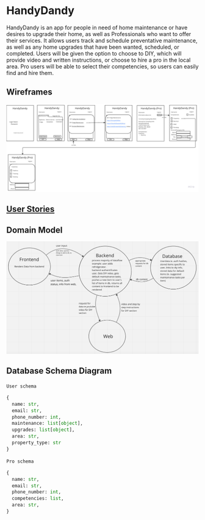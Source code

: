 # HandyDandy

HandyDandy is an app for people in need of home maintenance or have desires to upgrade their home, as well as Professionals who want to offer their services. It allows users track and schedule preventative maintenance, as well as any home upgrades that have been wanted, scheduled, or completed. Users will be given the option to choose to DIY, which will provide video and written instructions, or choose to hire a pro in the local area. Pro users will be able to select their competencies, so users can easily find and hire them.

## Wireframes

![Handy Dandy Wireframes](imgs/HandyDandyWireframes.jpg)

## [User Stories](https://github.com/Skywalker401/handydandy/issues/2)

## Domain Model

![Domain Model](imgs/dataflow.png)

## Database Schema Diagram

`User schema`

```python
{
  name: str,
  email: str,
  phone_number: int,
  maintenance: list[object],
  upgrades: list[object],
  area: str,
  property_type: str
}
```

`Pro schema`

```python
{
  name: str,
  email: str,
  phone_number: int,
  competencies: list,
  area: str,
}
```
